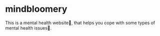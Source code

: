 # mindbloomery
This is a mental health website🧠, that helps you cope with some types of mental health issues🧘.
